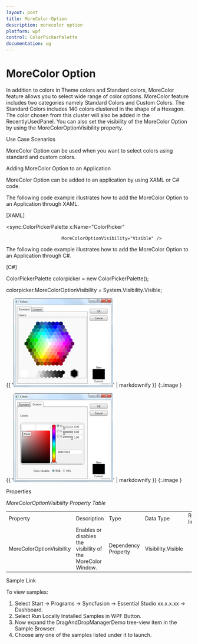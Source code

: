 ```yaml
---
layout: post
title: MoreColor-Option
description: morecolor option
platform: wpf
control: ColorPickerPalette
documentation: ug
---
```


# MoreColor Option

In addition to colors in Theme colors and Standard colors, MoreColor feature allows you to select wide range of color options. MoreColor feature includes two categories namely Standard Colors and Custom Colors. The Standard Colors includes 140 colors clustered in the shape of a Hexagon. The color chosen from this cluster will also be added in the RecentlyUsedPanel. You can also set the visibility of the MoreColor Option by using the MoreColorOptionVisibility property.

Use Case Scenarios

MoreColor Option can be used when you want to select colors using standard and custom colors.

Adding MoreColor Option to an Application 

MoreColor Option can be added to an application by using XAML or C# code.

The following code example illustrates how to add the MoreColor Option to an Application through XAML.

[XAML]



<sync:ColorPickerPalette x:Name="ColorPicker" 

                         MoreColorOptionVisibility="Visible" />





The following code example illustrates how to add the MoreColor Option to an Application through C#.

[C#]



ColorPickerPalette colorpicker = new ColorPickerPalette();

colorpicker.MoreColorOptionVisibility = System.Visibility.Visible;





{{ '![](MoreColor-Option_images/MoreColor-Option_img1.png)' | markdownify }}
{:.image }




{{ '![](MoreColor-Option_images/MoreColor-Option_img2.png)' | markdownify }}
{:.image }




Properties

  _MoreColorOptionVisibility Property Table_

<table>
<tr>
<td>
Property </td><td>
Description </td><td>
Type </td><td>
Data Type </td><td>
Reference links </td></tr>
<tr>
<td>
MoreColorOptionVisibility</td><td>
Enables or disables the visibility of the MoreColor Window.</td><td>
Dependency Property</td><td>
Visibility.Visible</td><td>
</td></tr>
</table>


Sample Link

To view samples: 

1. Select Start -> Programs -> Syncfusion -> Essential Studio xx.x.x.xx -> Dashboard.
2. Select   Run Locally Installed Samples in WPF Button.
3. Now expand the DragAndDropManagerDemo tree-view item in the Sample Browser.
4. Choose any one of the samples listed under it to launch. 



